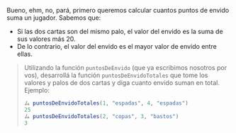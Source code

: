 Bueno, ehm, no, pará, primero queremos calcular cuantos puntos de envido suma un jugador. Sabemos que: 

* Si las dos cartas son del mismo palo, el valor del envido es la suma de sus valores más 20.
* De lo contrario, el valor del envido es el mayor valor de envido entre ellas.  

> Utilizando la función `puntosDeEnvido` (que ya escribimos nosotros por vos), desarrollá la función `puntosDeEnvidoTotales` que tome los valores y palos de dos cartas y diga cuanto envido suman en total. Ejemplo: 
> 
> ```javascript
> ム puntosDeEnvidoTotales(1, "espadas", 4, "espadas")
> 25
> ム puntosDeEnvidoTotales(2, "copas", 3, "bastos")
> 3
> ```
